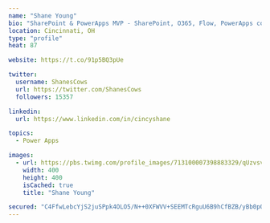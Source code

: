 ```yaml
---
name: "Shane Young"
bio: "SharePoint & PowerApps MVP - SharePoint, O365, Flow, PowerApps consulting? @PowerApps911 | Pure Snark? You found it."
location: Cincinnati, OH
type: "profile"
heat: 87

website: https://t.co/91p5BQ3pUe

twitter:
  username: ShanesCows
  url: https://twitter.com/ShanesCows
  followers: 15357

linkedin:
  url: https://www.linkedin.com/in/cincyshane

topics:
  - Power Apps

images:
  - url: https://pbs.twimg.com/profile_images/713100007398883329/qUzvsvQ3_400x400.jpg
    width: 400
    height: 400
    isCached: true
    title: "Shane Young"

secured: "C4FfwLebcYjS2juSPpk4OLO5/N++0XFWVV+SEEMTcRguU6B9hCfBZB/yBb0pQ+61TkETRiSrg5jZ87G12CZnA6J5UtfVCtIJEeJMfbp9ZbmZWaQ9oe7TMx36AuAe1DH6kwPmSZk/ShRqe+wduz9SUN7VUohGYulYJDszBbrEBi1rn+DHFCtEHJCOhUwtlgST2cTkOYdykW1Xyehz9jxaiADrJE33SO5bXL9U+SOammk/qjPVYfpEbx7008NzwZtntCwjGxUCErsBV4owHFqxxSvRSx2kce2MjGwUpSR7E48pL0O0DKkTlP8cL07vnuXz9SU0JamUN8wWk59xHm3hgusGQ2fVvCLYI9IuhxVPRZ7lp4KwsIByvJzcB1cUQ+AwAAGEc1PNS8NSGSJiICDzqn5IDgVYkVqOBAQvwZB7st4=;wO7Bl7nzZDwVyoJaOc7Lqg=="
---
```


